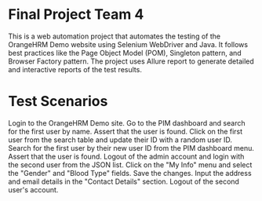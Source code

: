 # Final Project Team 4
This is a web automation project that automates the testing of the OrangeHRM Demo website using Selenium WebDriver and Java. 
It follows best practices like the Page Object Model (POM), Singleton pattern, and Browser Factory pattern. The project uses Allure report to generate detailed and interactive reports of the test results.



# Test Scenarios
Login to the OrangeHRM Demo site.
Go to the PIM dashboard and search for the first user by name. Assert that the user is found.
Click on the first user from the search table and update their ID with a random user ID.
Search for the first user by their new user ID from the PIM dashboard menu. Assert that the user is found.
Logout of the admin account and login with the second user from the JSON list.
Click on the "My Info" menu and select the "Gender" and "Blood Type" fields. Save the changes.
Input the address and email details in the "Contact Details" section.
Logout of the second user's account.
